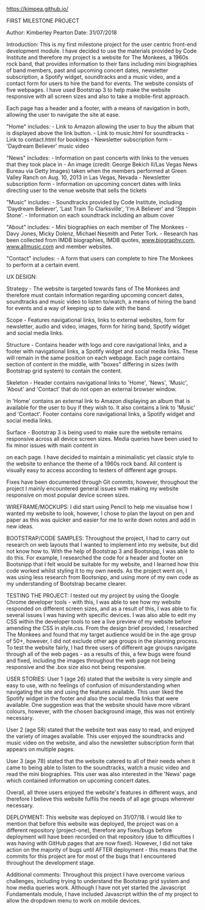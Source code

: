 https://kimpea.github.io/

FIRST MILESTONE PROJECT

Author: Kimberley Pearton
Date: 31/07/2018

Introduction:
This is my first milestone project for the user centric front-end development module.
I have decided to use the materials provided by Code Institute and therefore my project is a website for The Monkees, a 1960s rock band,
that provides information to their fans including mini biographies of band members, past and upcoming concert dates, newsletter subscription,
a Spotify widget, soundtracks and a music video, and a contact form for users to hire the band for events. The website consists of five webpages.
I have used Bootstrap 3 to help make the website responsive with all screen sizes and also to take a mobile-first approach. 

Each page has a header and a footer, with a means of navigation in both, allowing the user to navigate the site at ease.

"Home" includes:
    - Link to Amazon allowing the user to buy the album that is displayed above the link button.
    - Link to music.html for soundtracks
    - Link to contact.html for bookings
    - Newsletter subscription form
    - 'Daydream Believer' music video
    
"News" includes:
    - Information on past concerts with links to the venues that they took place in
    - An image (credit: George Bekich II/Las Vegas News Bureau via Getty Images) taken when the members performed at Green Valley Ranch on Aug. 10, 2013 in Las Vegas, Nevada
    - Newsletter subscription form
    - Information on upcoming concert dates with links directing user to the venue website that sells the tickets
    
"Music" includes:
    - Soundtracks provided by Code Institute, including 'Daydream Believer', 'Last Train To Clarksville', 'I'm A Believer' and 'Steppin Stone'.
    - Information on each soundtrack including an album cover
    
"About" includes:
    - Mini biographies on each member of The Monkees - Davy Jones, Micky Dolenz, Michael Nesmith and Peter Tork.
    - Research has been collected from IMDB biographies, IMDB quotes, www.biography.com, www.allmusic.com and member websites.

"Contact" includes:
    - A form that users can complete to hire The Monkees to perform at a certain event.
    
UX DESIGN:

Strategy - The website is targeted towards fans of The Monkees and therefore must contain information regarding upcoming concert dates, soundtracks and music video to listen to/watch, a means of hiring the band for events and a way of keeping up to date with the band.

Scope - Features navigational links, links to external websites, form for newsletter, audio and video, images, form for hiring band, Spotify widget and social media links.

Structure - Contains header with logo and core navigational links, and a footer with navigational links, a Spotify widget and social media links. These will remain in the same position on each webpage. Each page contains section of content in the middle, with "boxes" differing in sizes (with Bootstrap grid system) to contain the content.

Skeleton - Header contains navigational links to 'Home', 'News', 'Music', 'About' and 'Contact' that do not open an external browser window. <section> in 'Home' contains an external link to Amazon displaying an album that is available for the user to buy if they wish to. It also contains a link to 'Music' and 'Contact'. Footer contains core navigational links, a Spotify widget and social media links.
    
Surface - Bootstrap 3 is being used to make sure the website remains responsive across all device screen sizes. Media queries have been used to fix minor issues with main content in <section> on each page. I have decided to maintain a minimalistic yet classic style to the website to enhance the theme of a 1960s rock band. All content is visually easy to access according to testers of different age groups. 

Fixes have been documented through Git commits, however, throughout the project I mainly encountered general issues with making my website responsive on most popular device screen sizes.

WIREFRAME/MOCKUPS:
I did start using Pencil to help me visualise how I wanted my website to look, however, I chose to plan the layout on pen and paper as this was quicker and easier for me to write down notes and add in new ideas.

BOOTSTRAP/CODE SAMPLES:
Throughout the project, I had to carry out research on web layouts that I wanted to implement into my website, but did not know how to. With the help of Bootstrap 3 and Bootsnipp, I was able to do this. For example, I researched the code for a header and footer on Bootsnipp that I felt would be suitable for my website, and I learned how this code worked whilst styling it to my own needs. As the project went on, I was using less research from Bootsnipp, and using more of my own code as my understanding of Bootstrap became clearer. 
    
TESTING THE PROJECT:
I tested out my project by using the Google Chrome developer tools - with this, I was able to see how my website responded on different screen sizes, and as a result of this, I was able
to fix several issues I was having with specific devices. I was also able to edit my CSS within the developer tools to see a live preview of my website before amending the CSS in style.css.
From the design brief provided, I researched The Monkees and found that my target audience would be in the age group of 50+, however, I did not exclude other age groups in the planning process.
To test the website fairly, I had three users of different age groups navigate through all of the web pages - as a results of this, a few bugs were found and fixed, including the images throughout
the web page not being responsive and the .box size also not being responsive.

USER STORIES:
User 1 (age 26) stated that the website is very simple and easy to use, with no feelings of confusion of misunderstanding when navigating the site and using the features available. This user liked the Spotify widget in the footer and also the social media links that were available. One suggestion was that the website should have more vibrant colours, however, with the chosen background image, this was not entirely necessary.

User 2 (age 58) stated that the website text was easy to read, and enjoyed the variety of images available. This user enjoyed the soundtracks and music video on the website, and also the newsletter subscription form that appears on multiple pages.

User 3 (age 78) stated that the website catered to all of their needs when it came to being able to listen to the soundtracks, watch a music video and read the mini biographies. This user was also interested in the 'News' page which contained information on upcoming concert dates.

Overall, all three users enjoyed the website's features in different ways, and therefore I believe this website fulfils the needs of all age groups wherever necessary. 
    
DEPLOYMENT:
This website was deployed on 31/07/18. I would like to mention that before this website was deployed, the project was on a different repository (project-one), therefore any fixes/bugs before deployment will have been recorded on that repository (due to difficulties I was having with GitHub pages that are now fixed). However, I did not take action on the majority of bugs until AFTER deployment - this means that the commits for this project are for most of the bugs that I encountered throughout the development stage. 

Additional comments:
Throughout this project I have overcome various challenges, including trying to understand the Bootstrap grid system and how media queries work. Although I have not yet started the Javascript Fundamentals module, I have included Javascript within the <head> of my project to allow the dropdown menu to work on mobile devices. 
